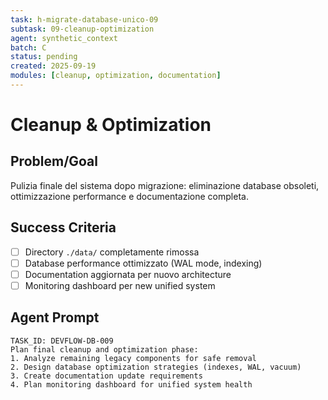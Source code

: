 ```yaml
---
task: h-migrate-database-unico-09
subtask: 09-cleanup-optimization
agent: synthetic_context
batch: C
status: pending
created: 2025-09-19
modules: [cleanup, optimization, documentation]
---
```


# Cleanup & Optimization

## Problem/Goal
Pulizia finale del sistema dopo migrazione: eliminazione database obsoleti, ottimizzazione performance e documentazione completa.

## Success Criteria
- [ ] Directory `./data/` completamente rimossa
- [ ] Database performance ottimizzato (WAL mode, indexing)
- [ ] Documentation aggiornata per nuovo architecture
- [ ] Monitoring dashboard per new unified system

## Agent Prompt
```
TASK_ID: DEVFLOW-DB-009
Plan final cleanup and optimization phase:
1. Analyze remaining legacy components for safe removal
2. Design database optimization strategies (indexes, WAL, vacuum)
3. Create documentation update requirements
4. Plan monitoring dashboard for unified system health
```